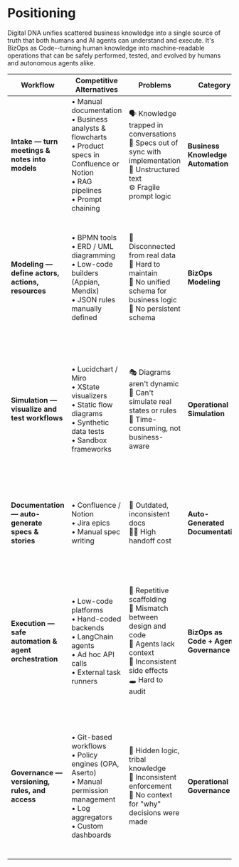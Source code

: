 # Positioning

Digital DNA unifies scattered business knowledge into a single source of truth that both humans and AI agents can understand and execute. It's BizOps as Code--turning human knowledge into machine-readable operations that can be safely performed, tested, and evolved by humans and autonomous agents alike.

| **Workflow**                                      | **Competitive Alternatives**                                                                          | **Problems**                                                                                     | **Category**                     | **Differentiation**                                                                                               |
| ------------------------------------------------- | ----------------------------------------------------------------------------------------------------- | ------------------------------------------------------------------------------------------------ | -------------------------------- | ----------------------------------------------------------------------------------------------------------------- |
| **Intake — turn meetings & notes into models**    | • Manual documentation<br>• Business analysts & flowcharts<br>• Product specs in Confluence or Notion<br>• RAG pipelines<br>• Prompt chaining | 🗣️ Knowledge trapped in conversations<br>📄 Specs out of sync with implementation<br>🧠 Unstructured text<br>⚙️ Fragile prompt logic | **Business Knowledge Automation**   | Turns natural conversation into structured, machine-readable operations that both humans and AI agents can execute |
| **Modeling — define actors, actions, resources**  | • BPMN tools<br>• ERD / UML diagramming<br>• Low-code builders (Appian, Mendix)<br>• JSON rules manually defined | 🧩 Disconnected from real data<br>🧱 Hard to maintain<br>🧠 No unified schema for business logic<br>🔁 No persistent schema | **BizOps Modeling**              | Unified DNA schema that describes both logic *and* structure — readable by humans, executable by machines and AI agents with full context of permissions and boundaries |
| **Simulation — visualize and test workflows**     | • Lucidchart / Miro<br>• XState visualizers<br>• Static flow diagrams<br>• Synthetic data tests<br>• Sandbox frameworks | 🎭 Diagrams aren't dynamic<br>🧪 Can't simulate real states or rules<br>🧪 Time-consuming, not business-aware | **Operational Simulation**       | Interactive "digital twin" of your business — simulate states, permissions, and actions before deploying. Validate agent behavior within defined business policies |
| **Documentation — auto-generate specs & stories** | • Confluence / Notion<br>• Jira epics<br>• Manual spec writing | 🧾 Outdated, inconsistent docs<br>🧍‍♂️ High handoff cost | **Auto-Generated Documentation** | Live docs stay in sync with your DNA — diagrams, user stories, and specs update automatically with full lineage tracking |
| **Execution — safe automation & agent orchestration** | • Low-code platforms<br>• Hand-coded backends<br>• LangChain agents<br>• Ad hoc API calls<br>• External task runners | 🧱 Repetitive scaffolding<br>🚧 Mismatch between design and code<br>🤖 Agents lack context<br>🧨 Inconsistent side effects<br>🕳️ Hard to audit | **BizOps as Code + Agent Governance** | Generate production-ready APIs and UIs directly from business DNA. AI agents execute within defined policies with validation, state transitions, and permissions built-in |
| **Governance — versioning, rules, and access**    | • Git-based workflows<br>• Policy engines (OPA, Aserto)<br>• Manual permission management<br>• Log aggregators<br>• Custom dashboards | 🔐 Hidden logic, tribal knowledge<br>🔄 Inconsistent enforcement<br>🧾 No context for "why" decisions were made | **Operational Governance**       | Centralized control with full audit trail: roles, rules, version history, and decision lineage embedded directly in the DNA. Both human and agent actions traceable to source definitions |